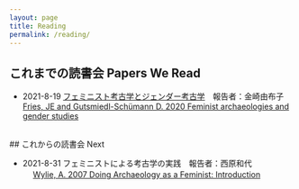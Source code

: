 ```yaml
---
layout: page
title: Reading
permalink: /reading/
---
```


## これまでの読書会 Papers We Read 

- 2021-8-19 <a href="{{ '/20210819.md' | relative_url }}">フェミニスト考古学とジェンダー考古学</a>　報告者：金崎由布子
<br> [Fries, JE and Gutsmiedl-Schümann D. 2020 Feminist archaeologies and gender studies](https://www.oxfordhandbooks.com/view/10.1093/oxfordhb/9780199567942.001.0001/oxfordhb-9780199567942-e-037)
<br>
## これからの読書会 Next 

- 2021-8-31 フェミニストによる考古学の実践　報告者：西原和代<br>　
            [Wylie, A. 2007 Doing Archaeology as a Feminist: Introduction](https://link.springer.com/article/10.1007/s10816-007-9034-4)

